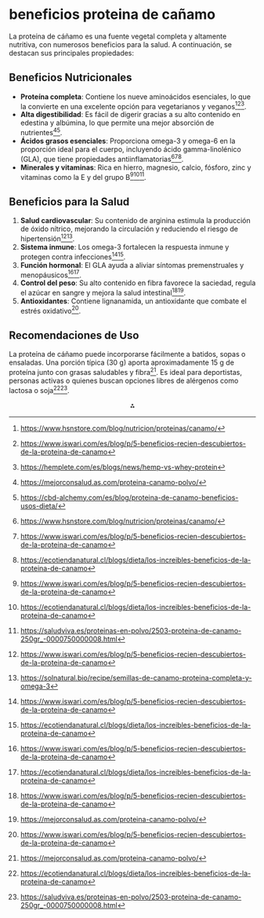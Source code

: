# beneficios proteina de cañamo

La proteína de cáñamo es una fuente vegetal completa y altamente nutritiva, con numerosos beneficios para la salud. A continuación, se destacan sus principales propiedades:

## **Beneficios Nutricionales**

- **Proteína completa**: Contiene los nueve aminoácidos esenciales, lo que la convierte en una excelente opción para vegetarianos y veganos[^1][^2][^3].
- **Alta digestibilidad**: Es fácil de digerir gracias a su alto contenido en edestina y albúmina, lo que permite una mejor absorción de nutrientes[^5][^9].
- **Ácidos grasos esenciales**: Proporciona omega-3 y omega-6 en la proporción ideal para el cuerpo, incluyendo ácido gamma-linolénico (GLA), que tiene propiedades antiinflamatorias[^1][^2][^4].
- **Minerales y vitaminas**: Rica en hierro, magnesio, calcio, fósforo, zinc y vitaminas como la E y del grupo B[^2][^4][^8].


## **Beneficios para la Salud**

1. **Salud cardiovascular**: Su contenido de arginina estimula la producción de óxido nítrico, mejorando la circulación y reduciendo el riesgo de hipertensión[^2][^7].
2. **Sistema inmune**: Los omega-3 fortalecen la respuesta inmune y protegen contra infecciones[^2][^4].
3. **Función hormonal**: El GLA ayuda a aliviar síntomas premenstruales y menopáusicos[^2][^4].
4. **Control del peso**: Su alto contenido en fibra favorece la saciedad, regula el azúcar en sangre y mejora la salud intestinal[^2][^5].
5. **Antioxidantes**: Contiene lignanamida, un antioxidante que combate el estrés oxidativo[^2].

## **Recomendaciones de Uso**

La proteína de cáñamo puede incorporarse fácilmente a batidos, sopas o ensaladas. Una porción típica (30 g) aporta aproximadamente 15 g de proteína junto con grasas saludables y fibra[^5]. Es ideal para deportistas, personas activas o quienes buscan opciones libres de alérgenos como lactosa o soja[^4][^8].

<div style="text-align: center">⁂</div>

[^1]: https://www.hsnstore.com/blog/nutricion/proteinas/canamo/

[^2]: https://www.iswari.com/es/blog/p/5-beneficios-recien-descubiertos-de-la-proteina-de-canamo

[^3]: https://hemplete.com/es/blogs/news/hemp-vs-whey-protein

[^4]: https://ecotiendanatural.cl/blogs/dieta/los-increibles-beneficios-de-la-proteina-de-canamo

[^5]: https://mejorconsalud.as.com/proteina-canamo-polvo/

[^6]: https://www.iswari.com/es/blog/p/proteina-de-canamo-verde-o-proteina-de-canamo-blanco-cual-elegir

[^7]: https://solnatural.bio/recipe/semillas-de-canamo-proteina-completa-y-omega-3

[^8]: https://saludviva.es/proteinas-en-polvo/2503-proteina-de-canamo-250gr_-0000750000008.html

[^9]: https://cbd-alchemy.com/es/blog/proteina-de-canamo-beneficios-usos-dieta/

